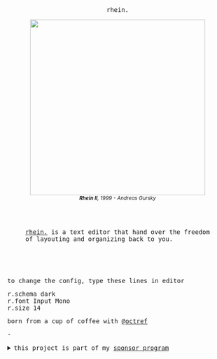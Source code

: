 <p align='center'><samp>rhein.</samp><p>

<p align='center'>
<img src='https://www.christies.com/img/LotImages/2011/NYR/2011_NYR_02480_0044_000(andreas_gursky_rhein_ii).jpg' width='400'>
<br>
<sub><em><b>Rhein II</b>, 1999 - Andreas Gursky</em></sub>
</p>

<br>
<br>

<p align='center'>
<samp>
<a href='https://rhein.netlify.app/'>rhein.</a> is a text editor that hand over the freedom<br>
of layouting and organizing back to you.&nbsp;&nbsp;&nbsp;&nbsp;&nbsp;&nbsp;&nbsp;&nbsp;&nbsp;&nbsp;
</samp>
</p>

<br>
<br>
<br>


<p>
<samp>
to change the config, type these lines in editor
</samp>
</p>

<pre>
r.schema dark
r.font Input Mono
r.size 14
</pre>

<p>
<samp>
born from a cup of coffee with <a href='https://github.com/octref'>@octref</a>
</samp>
</p>

<p><samp>-</samp></p>

<details>
<summary><samp>this project is part of my <a href='https://github.com/antfu-sponsors'>sponsor program</a><samp></summary>

<p align="center">
  <a href="https://cdn.jsdelivr.net/gh/antfu/static/sponsors.svg">
    <img src='https://cdn.jsdelivr.net/gh/antfu/static/sponsors.svg'/>
  </a>
</p>
</details>
